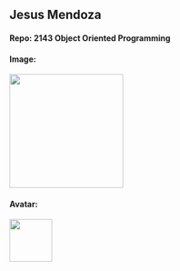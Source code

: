 ## Jesus Mendoza
#### Repo: 2143 Object Oriented Programming
#### Image:
<img src="https://ca.slack-edge.com/TBMBG710S-U07J6EFCBTR-ef25ca4db77f-512" width="200">

#### Avatar:
<img src="https://avatars.githubusercontent.com/u/162663012?s=400&u=d33c92fb8cc40c36474756198806585946fb1596&v=4" width="75">
